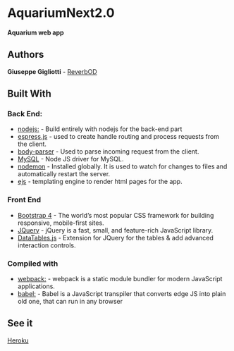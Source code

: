 # AquariumNext2.0
**Aquarium web app**
 
## Authors                                                  
**Giuseppe Gigliotti** - [ReverbOD](https://gigliottigiuseppe.it)
 
## Built With
### Back End:
* [nodejs:](https://nodejs.org/en/) - Build entirely with nodejs for the back-end part
* [espress.js](https://expressjs.com/it/) - used to create handle routing and process requests from the client.
* [body-parser](https://www.npmjs.com/package/body-parser) - Used to parse incoming request from the client.
* [MySQL](https://www.npmjs.com/package/mysql) - Node JS driver for MySQL.
* [nodemon](https://www.npmjs.com/package/nodemon) - Installed globally. It is used to watch for changes to files and automatically restart the server.
* [ejs](https://ejs.co/) - templating engine to render html pages for the app.

### Front End
* [Bootstrap 4](https://getbootstrap.com/docs/4.0/getting-started/introduction/) - The world’s most popular CSS framework for building responsive, mobile-first sites.
* [JQuery](https://jquery.com/) - jQuery is a fast, small, and feature-rich JavaScript library.
* [DataTables.js](https://datatables.net/) - Extension for JQuery for the tables & add  advanced interaction controls.

### Compiled with
* [webpack:](https://webpack.js.org/) - webpack is a static module bundler for modern JavaScript applications.
* [babel:](https://babeljs.io/) - Babel is a JavaScript transpiler that converts edge JS into plain old one, that can run in any browser

## See it
[Heroku](https://aquariumnext.herokuapp.com/)
